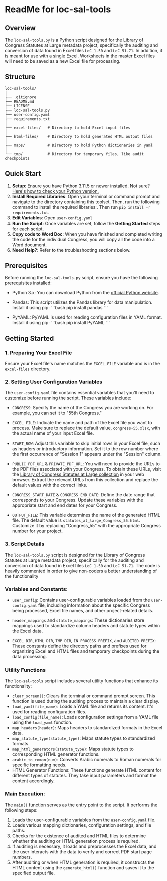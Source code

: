 # ReadMe for loc-sal-tools

## Overview
The `loc-sal-tools.py` is a Python script designed for the Library of Congress Statutes at Large metadata project, specifically the auditing and conversion of data found in Excel files `LoC_1-50` and `LoC_51-71`. In addition, it is meant for use with a single Excel. Worksheets in the master Excel files will need to be saved as a new Excel file for processing.

## Structure
```
loc-sal-tools/
│
├── .gitignore
├── README.md
├── LICENSE
├── loc-sal-tools.py
├── user-config.yaml
├── requirements.txt
│
├── excel-files/   # Directory to hold Excel input files
│
├── html-files/    # Directory to hold generated HTML output files
│
├── maps/          # Directory to hold Python dictionaries in yaml
│
└── tmp/           # Directory for temporary files, like audit checkpoints
```

## Quick Start
1. **Setup**: Ensure you have Python 3.11.5 or newer installed. Not sure? [Here's how to check your Python version.](link_to_a_guide)
2. **Install Required Libraries**: Open your terminal or command prompt and navigate to the directory containing this toolset. Then, run the following command to install the required libraries:. Then run `pip install -r requirements.txt`.
3. **Edit Variables**: Open `user-config.yaml`
4. **Run the Script**: Once variables are set, follow the **Getting Started** steps for each script.
5. **Copy code to Word Doc**: When you have finished and completed writing the code for the individual Congress, you will copy all the code into a Word document.  
6. **Need Help?**: Refer to the troubleshooting sections below.

## Prerequisites

Before running the `loc-sal-tools.py` script, ensure you have the following prerequisites installed:

- Python 3.x: You can download Python from the [official Python website](https://www.python.org/downloads/).
- Pandas: This script utilizes the Pandas library for data manipulation. Install it using pip:
\```bash
pip install pandas
\```

- PyYAML: PyYAML is used for reading configuration files in YAML format. Install it using pip:
\```bash
pip install PyYAML
\```


## Getting Started

### 1. **Preparing Your Excel File**
Ensure your Excel file's name matches the `EXCEL_FILE` variable and is in the `excel-files` directory.

### 2. **Setting User Configuration Variables**
The `user-config.yaml` file contains essential variables that you'll need to customize before running the script. These variables include:

- `CONGRESS`: Specify the name of the Congress you are working on. For example, you can set it to "55th Congress."

- `EXCEL_FILE`: Indicate the name and path of the Excel file you want to process. Make sure to replace the default value, `congress-55.xlsx`, with the actual name of your input Excel file.

- `START_ROW`: Adjust this variable to skip initial rows in your Excel file, such as headers or introductory information. Set it to the row number where the first occurrence of "Session 1" appears under the "Session" column.

- `PUBLIC_PDF_URL` & `PRIVATE_PDF_URL`: You will need to provide the URLs to the PDF files associated with your Congress. To obtain these URLs, visit the [Library of Congress Statutes at Large collection](https://www.loc.gov/collections/united-states-statutes-at-large/articles-and-essays/acts-of-congress/) in your web browser. Extract the relevant URLs from this collection and replace the default values with the correct links.

- `CONGRESS_START_DATE` & `CONGRESS_END_DATE`: Define the date range that corresponds to your Congress. Update these variables with the appropriate start and end dates for your Congress.

- `OUTPUT_FILE`: This variable determines the name of the generated HTML file. The default value is `statutes_at_large_Congress_55.html`. Customize it by replacing "Congress_55" with the appropriate Congress number for your project.

### 3. Script Details

The `loc-sal-tools.py` script is designed for the Library of Congress Statutes at Large metadata project, specifically for the auditing and conversion of data found in Excel files `LoC_1-50` and `LoC_51-71`. The code is heavily commented in order to give non-coders a better understanding of the functionality

### Variables and Constants:

- `user_config`: Contains user-configurable variables loaded from the `user-config.yaml` file, including information about the specific Congress being processed, Excel file names, and other project-related details.

- `header_mappings` and `statute_mappings`: These dictionaries store mappings used to standardize column headers and statute types within the Excel data.

- `EXCEL_DIR`, `HTML_DIR`, `TMP_DIR`, `IN_PROCESS_PREFIX`, and `AUDITED_PREFIX`: These constants define the directory paths and prefixes used for organizing Excel and HTML files and temporary checkpoints during the data processing.

### Utility Functions
The `loc-sal-tools` script includes several utility functions that enhance its functionality:

- `clear_screen()`: Clears the terminal or command prompt screen. This function is used during the auditing process to maintain a clear display.
- `load_yaml(file_name)`: Loads a YAML file and returns its content. It's used for reading configuration files.
- `load_config(file_name)`: Loads configuration settings from a YAML file using the `load_yaml` function.
- `map_headers(header)`: Maps headers to standardized formats in the Excel data.
- `map_statute_type(statute_type)`: Maps statute types to standardized formats.
- `map_html_generators(statute_type)`: Maps statute types to corresponding HTML generator functions.
- `arabic_to_roman(num)`: Converts Arabic numerals to Roman numerals for specific formatting needs.
- HTML Generator Functions: These functions generate HTML content for different types of statutes. They take input parameters and format the content accordingly.


### Main Execution:

The `main()` function serves as the entry point to the script. It performs the following steps:

1. Loads the user-configurable variables from the `user-config.yaml` file.
2. Loads various mapping dictionaries, configuration settings, and file paths.
3. Checks for the existence of audited and HTML files to determine whether the auditing or HTML generation process is required.
4. If auditing is necessary, it loads and preprocesses the Excel data, and the user interacts with the data to verify and correct PDF start page numbers.
5. After auditing or when HTML generation is required, it constructs the HTML content using the `generate_html()` function and saves it to the specified output file.